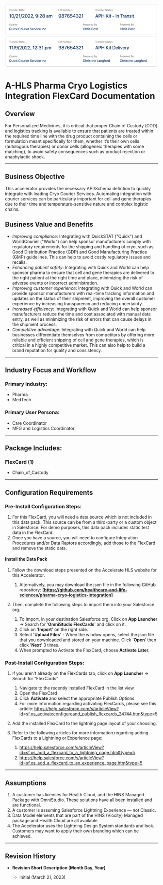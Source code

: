 ![](/images/pharma-cryo-logistics-fc.png)

# A-HLS Pharma Cryo Logistics Integration FlexCard Documentation

## Overview

For Personalized Medicines, it is critical that proper Chain of Custody (COD) and logistics tracking is available to ensure that patients are treated within the required time line with the drug product containing the cells or formulation meant specifically for them, whether it’s their own cells (autologous therapies) or donor cells (allogeneic therapies with some matching), to avoid safety consequences such as product rejection or anaphylactic shock.

---

## Business Objective

This accelerator provides the necessary API/Schema defintion to quickly integrate with leading Cryo Courier Services. Automating integration with courier services can be particularly important for cell and gene therapies due to their time and temperature-sensitive nature and complex logistic chains.

## Business Value and Benefits

-    *Improving compliance*: Integrating with QuickSTAT ("Quick") and WorldCourier ("World") can help sponsor manufacturers comply with regulatory requirements for the shipping and handling of cryo, such as Good Distribution Practice (GDP) and Good Manufacturing Practice (GMP) guidelines. This can help to avoid costly regulatory issues and recalls.
-    *Enhancing patient safety*: Integrating with Quick and World can help sponsor pharma to ensure that cell and gene therapies are delivered to the right patient at the right time and place, minimizing the risk of adverse events or incorrect administration.
-    *Improving customer experience*: Integrating with Quick and World can provide sponsor manufacturers with real-time tracking information and updates on the status of their shipment, improving the overall customer experience by increasing transparency and reducing uncertainty.
-    *Increased efficiency*: Integrating with Quick and World can help sponsor manufacturers reduce the time and cost associated with manual data entry, as well as minimizing the risk of errors that can cause delays in the shipment process.
-    *Competitive advantage*: Integrating with Quick and World can help businesses differentiate themselves from competitors by offering more reliable and efficient shipping of cell and gene therapies, which is critical in a highly competitive market. This can also help to build a brand reputation for quality and consistency.

---

## Industry Focus and Workflow

### Primary Industry:

-    Pharma
-    MedTech

### Primary User Persona:

-    Care Coordinator
-    MFG and Logistics Coordinator

---

## Package Includes:

### **FlexCard (1)**

-    Chain_of_Custody

---

## Configuration Requirements

### Pre-Install Configuration Steps:

1. For this FlexCard, you will need a data source which is not included in this data pack. This source can be from a third-party or a custom object in Salesforce. For demo purposes, this data pack includes static test data in the FlexCard.
2. Once you have a source, you will need to configure Integration Procedures and/or Data Raptors accordingly, add those to the FlexCard and remove the static data.

#### Install the Data Pack

1. Follow the download steps presented on the Accelerate HLS website for this Accelerator.

     1. Alternatively, you may download the json file in the following GitHub repository: **[https://github.com/healthcare-and-life-sciences/pharma-cryo-logistics-integration]**

2. Then, complete the following steps to import them into your Salesforce org.

     1. To Import, in your destination Salesforce org, Click on **App Launcher** → Search for '**OmniStudio FlexCards**' and click on it.
     2. Click on '**Import**' on the right side.
     3. Select '**Upload Files**' - When the window opens, select the json file that you downloaded and stored on your machine. Click '**Open**' then click '**Next**' 3 times.
     4. When prompted to Activate the FlexCard, choose **Activate Later**.

### Post-Install Configuration Steps:

1. If you aren't already on the FlexCards tab, click on **App Launcher** → Search for “FlexCards”

     1. Navigate to the recently installed FlexCard in the list view
     2. Open the FlexCard
     3. Click **Activate** and select the appropriate Publish Options
     4. For more information regarding activating FlexCards, please see this article: https://help.salesforce.com/s/articleView?id=sf.os_activateconfigureand_publish_flexcards_24744.htm&type=5

2. Add the installed FlexCard to the lightning page layout of your choosing.

3. Refer to the following articles for more information regarding adding FlexCards to a Lightning or Experience page:

     1. https://help.salesforce.com/s/articleView?id=sf.os_add_a_flexcard_to_a_lightning_page.htm&type=5
     2. https://help.salesforce.com/s/articleView?id=sf.os_add_a_flexcard_to_an_experience_page.htm&type=5

---

## Assumptions

1. A customer has licenses for Health Cloud, and the HINS Managed Package with OmniStudio. These solutions have all been installed and are functional.
2. A customer is assuming Salesforce Lightning Experience — not Classic.
3. Data Model elements that are part of the HINS (Vlocity) Managed package and Health Cloud are all available.
4. The Accelerator uses the Lightning Design System standards and look. Customers may want to apply their own branding which can be achieved.

---

## Revision History

-    **Revision Short Description (Month Day, Year)**

     -    Initial (March 21, 2023)
